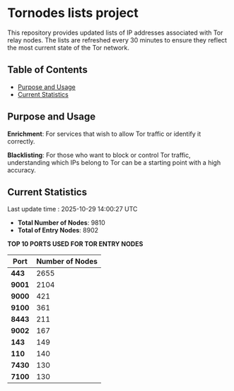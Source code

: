 # Tornodes lists project

This repository provides updated lists of IP addresses associated with Tor relay nodes. The lists are refreshed every 30 minutes to ensure they reflect the most current state of the Tor network.

## Table of Contents

- [Purpose and Usage](#purpose-and-usage)
- [Current Statistics](#current-statistics)


## Purpose and Usage

**Enrichment**: For services that wish to allow Tor traffic or identify it correctly.

**Blacklisting**: For those who want to block or control Tor traffic, understanding which IPs belong to Tor can be a starting point with a high accuracy.

## Current Statistics

Last update time : 2025-10-29 14:00:27 UTC

- **Total Number of Nodes**: 9810
- **Total of Entry Nodes**: 8902

**TOP 10 PORTS USED FOR TOR ENTRY NODES**

| **Port** | **Number of Nodes** |
|------|-----------------|
| **443**   | 2655  |
| **9001**   | 2104  |
| **9000**   | 421  |
| **9100**   | 361  |
| **8443**   | 211  |
| **9002**   | 167  |
| **143**   | 149  |
| **110**   | 140  |
| **7430**   | 130  |
| **7100**   | 130  |

